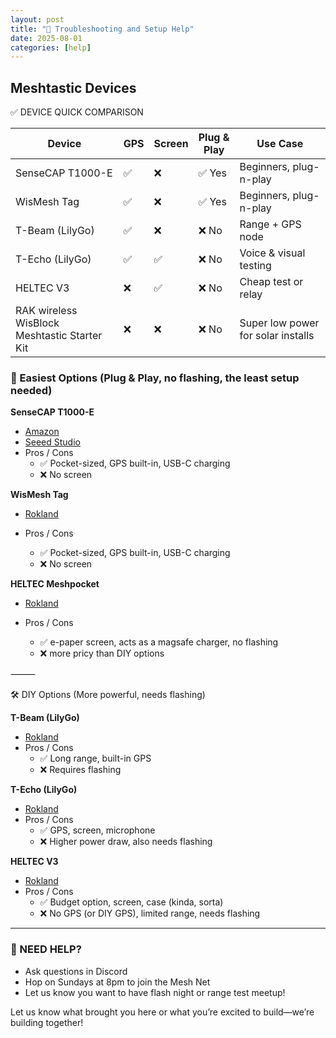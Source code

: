 ```yaml
---
layout: post
title: "🛟 Troubleshooting and Setup Help"
date: 2025-08-01
categories: [help]
---
```


## Meshtastic Devices

✅ DEVICE QUICK COMPARISON

| Device                         | GPS | Screen | Plug & Play | Use Case               |
|---------------------|-----|--------|----------|------------------------|
| SenseCAP T1000-E | ✅  | ❌     | ✅ Yes  | Beginners, plug-n-play |
| WisMesh Tag | ✅  | ❌     | ✅ Yes  | Beginners, plug-n-play |
| T-Beam (LilyGo)        | ✅  | ❌     | ❌ No   | Range + GPS node       |
| T-Echo (LilyGo)         | ✅  | ✅     | ❌ No   | Voice & visual testing |
| HELTEC V3                 | ❌  | ✅     | ❌ No   | Cheap test or relay    |
| RAK wireless WisBlock Meshtastic Starter Kit | ❌  | ❌     | ❌ No   | Super low power for solar installs    |

### 🔰 Easiest Options (Plug & Play, no flashing, the least setup needed)

**SenseCAP T1000-E**
* [Amazon](https://a.co/d/9HS9Cs6)
* [Seeed Studio](https://www.seeedstudio.com/SenseCAP-Card-Tracker-T1000-E-for-Meshtastic-p-5913.html)
* Pros / Cons
  * ✅ Pocket-sized, GPS built-in, USB-C charging
  * ❌ No screen

**WisMesh Tag**
* [Rokland](https://store.rokland.com/products/wismesh-tag-from-rakwireless-mokosmart-meshtastic-compatible-card-sized-node-us915-mhz?ref=flyover)

* Pros / Cons
  * ✅ Pocket-sized, GPS built-in, USB-C charging
  * ❌ No screen

**HELTEC Meshpocket**
* [Rokland](https://store.rokland.com/products/heltec-meshpocket-qi2-magnetic-charging-power-bank-meshtastic-compatible?ref=flyover)

* Pros / Cons
  * ✅ e-paper screen, acts as a magsafe charger, no flashing
  * ❌ more pricy than DIY options

⸻

🛠️ DIY Options (More powerful, needs flashing)

**T-Beam (LilyGo)**
* [Rokland](https://store.rokland.com/products/lilygo-t-beam-supreme-esp32-s3-lora-development-board-sx1262-915mhz-gps-l76k-or-u-blox?ref=flyover)
* Pros / Cons
  * ✅ Long range, built-in GPS
  * ❌ Requires flashing

**T-Echo (LilyGo)**
* [Rokland](https://store.rokland.com/products/lilygo-ttgo-meshtastic-t-echo-white-lora-sx1262-wireless-module-915mhz-nrf52840-gps-for-arduino?ref=flyover)
* Pros / Cons
  * ✅ GPS, screen, microphone
  * ❌ Higher power draw, also needs flashing

**HELTEC V3**
* [Rokland](https://store.rokland.com/products/heltec-wifi-lora-32v3?ref=flyover)
* Pros / Cons
  * ✅ Budget option, screen, case (kinda, sorta)
  * ❌ No GPS (or DIY GPS), limited range, needs flashing

___


### 🙋 NEED HELP?
* Ask questions in Discord
* Hop on Sundays at 8pm to join the Mesh Net
* Let us know you want to have flash night or range test meetup!

Let us know what brought you here or what you’re excited to build—we’re building together!

